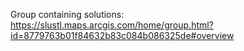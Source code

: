 Group containing solutions:
https://slustl.maps.arcgis.com/home/group.html?id=8779763b01f84632b83c084b086325de#overview
